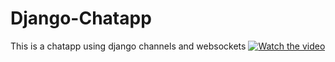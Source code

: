 # Django-Chatapp
 This is a chatapp using django channels and websockets
[![Watch the video](https://img.youtube.com/vi/tnxSXcEdrWI/0.jpg)](https://www.youtube.com/watch?v=tnxSXcEdrWI)
